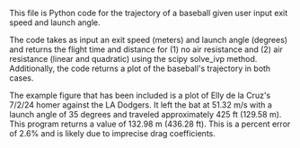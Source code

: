 This file is Python code for the trajectory of a baseball given user input exit speed and launch angle.

The code takes as input an exit speed (meters) and launch angle (degrees) and returns the flight time and distance for (1) no air resistance and (2) air resistance (linear and quadratic) using the scipy solve_ivp method. Additionally, the code returns a plot of the baseball's trajectory in both cases.

The example figure that has been included is a plot of Elly de la Cruz's 7/2/24 homer against the LA Dodgers. It left the bat at 51.32 m/s with a launch angle of 35 degrees and traveled approximately 425 ft (129.58 m). This program returns a value of 132.98 m (436.28 ft). This is a percent error of 2.6% and is likely due to imprecise drag coefficients.
